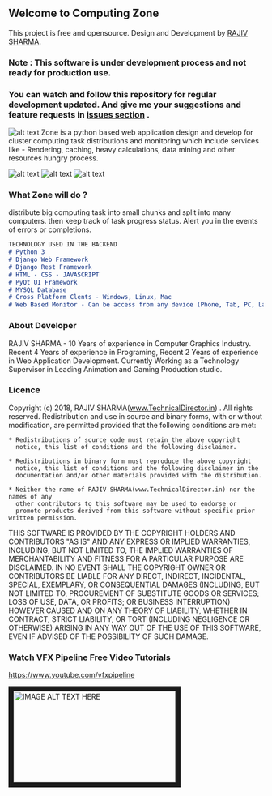 ## Welcome to Computing Zone
This project is free and opensource. Design and Development by [RAJIV SHARMA](http://technicaldirector.in). 

### Note : This software is under development process and not ready for production use. 
### You can watch and follow this repository for regular development updated. And give me your suggestions and feature requests in [issues section](https://github.com/vfxpipeline/zone/issues) .

![alt text](http://technicaldirector.in/renderbox2/screenshot/zone1.png)
Zone is a python based web application design and develop for cluster computing task distributions and monitoring which include services like - Rendering, caching, heavy calculations, data mining and other resources hungry process.

![alt text](http://technicaldirector.in/renderbox2/screenshot/screen01.jpg)
![alt text](http://technicaldirector.in/renderbox2/screenshot/screen02.PNG)
![alt text](http://technicaldirector.in/renderbox2/screenshot/screen05.PNG)


### What Zone will do ?

distribute big computing task into small chunks and split into many computers. then keep track of task progress status. Alert you in the events of errors or completions.

```markdown
TECHNOLOGY USED IN THE BACKEND
# Python 3
# Django Web Framework
# Django Rest Framework
# HTML - CSS - JAVASCRIPT
# PyQt UI Framework
# MYSQL Database
# Cross Platform Clents - Windows, Linux, Mac
# Web Based Monitor - Can be access from any device (Phone, Tab, PC, Laptop)

```

### About Developer
RAJIV SHARMA - 10 Years of experience in Computer Graphics Industry. Recent 4 Years of experience in Programing, Recent 2 Years of experience in Web Application Development. Currently Working as a Technology Supervisor in Leading Animation and Gaming Production studio.

### Licence

Copyright (c) 2018, RAJIV SHARMA(www.TechnicalDirector.in) . All rights reserved.
Redistribution and use in source and binary forms, with or without
modification, are permitted provided that the following conditions are
met:

    * Redistributions of source code must retain the above copyright
      notice, this list of conditions and the following disclaimer.

    * Redistributions in binary form must reproduce the above copyright
      notice, this list of conditions and the following disclaimer in the
      documentation and/or other materials provided with the distribution.

    * Neither the name of RAJIV SHARMA(www.TechnicalDirector.in) nor the names of any
      other contributors to this software may be used to endorse or
      promote products derived from this software without specific prior written permission.

THIS SOFTWARE IS PROVIDED BY THE COPYRIGHT HOLDERS AND CONTRIBUTORS "AS
IS" AND ANY EXPRESS OR IMPLIED WARRANTIES, INCLUDING, BUT NOT LIMITED TO,
THE IMPLIED WARRANTIES OF MERCHANTABILITY AND FITNESS FOR A PARTICULAR
PURPOSE ARE DISCLAIMED. IN NO EVENT SHALL THE COPYRIGHT OWNER OR
CONTRIBUTORS BE LIABLE FOR ANY DIRECT, INDIRECT, INCIDENTAL, SPECIAL,
EXEMPLARY, OR CONSEQUENTIAL DAMAGES (INCLUDING, BUT NOT LIMITED TO,
PROCUREMENT OF SUBSTITUTE GOODS OR SERVICES; LOSS OF USE, DATA, OR
PROFITS; OR BUSINESS INTERRUPTION) HOWEVER CAUSED AND ON ANY THEORY OF
LIABILITY, WHETHER IN CONTRACT, STRICT LIABILITY, OR TORT (INCLUDING
NEGLIGENCE OR OTHERWISE) ARISING IN ANY WAY OUT OF THE USE OF THIS
SOFTWARE, EVEN IF ADVISED OF THE POSSIBILITY OF SUCH DAMAGE.

### Watch VFX Pipeline Free Video Tutorials
https://www.youtube.com/vfxpipeline

<a href="http://www.youtube.com/watch?feature=player_embedded&v=mt3y8Yali08
" target="_blank"><img src="http://img.youtube.com/vi/mt3y8Yali08/0.jpg" 
alt="IMAGE ALT TEXT HERE" width="320" height="180" border="10" /></a>

